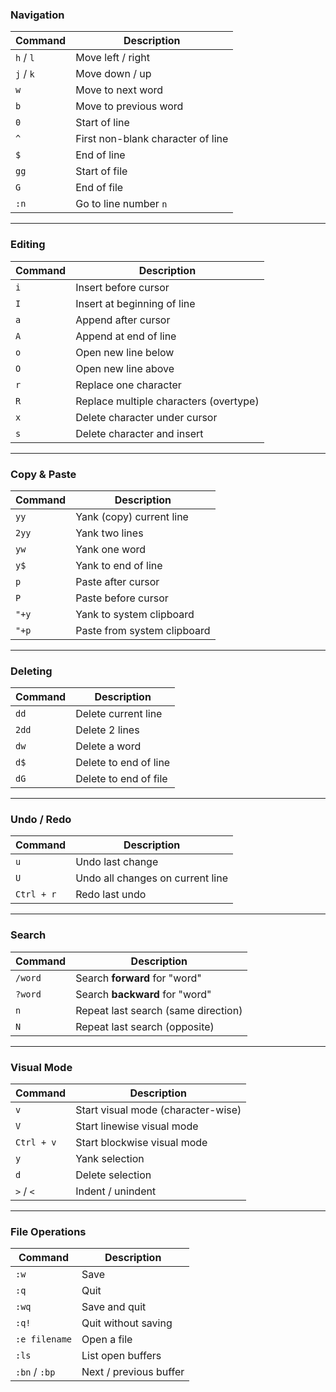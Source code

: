 
### Navigation

|Command|Description|
|---|---|
|`h` / `l`|Move left / right|
|`j` / `k`|Move down / up|
|`w`|Move to next word|
|`b`|Move to previous word|
|`0`|Start of line|
|`^`|First non-blank character of line|
|`$`|End of line|
|`gg`|Start of file|
|`G`|End of file|
|`:n`|Go to line number `n`|

---

### Editing

|Command|Description|
|---|---|
|`i`|Insert before cursor|
|`I`|Insert at beginning of line|
|`a`|Append after cursor|
|`A`|Append at end of line|
|`o`|Open new line below|
|`O`|Open new line above|
|`r`|Replace one character|
|`R`|Replace multiple characters (overtype)|
|`x`|Delete character under cursor|
|`s`|Delete character and insert|

---

### Copy & Paste

|Command|Description|
|---|---|
|`yy`|Yank (copy) current line|
|`2yy`|Yank two lines|
|`yw`|Yank one word|
|`y$`|Yank to end of line|
|`p`|Paste after cursor|
|`P`|Paste before cursor|
|`"+y`|Yank to system clipboard|
|`"+p`|Paste from system clipboard|

---

### Deleting

|Command|Description|
|---|---|
|`dd`|Delete current line|
|`2dd`|Delete 2 lines|
|`dw`|Delete a word|
|`d$`|Delete to end of line|
|`dG`|Delete to end of file|

---

### Undo / Redo

|Command|Description|
|---|---|
|`u`|Undo last change|
|`U`|Undo all changes on current line|
|`Ctrl + r`|Redo last undo|

---

### Search

|Command|Description|
|---|---|
|`/word`|Search **forward** for "word"|
|`?word`|Search **backward** for "word"|
|`n`|Repeat last search (same direction)|
|`N`|Repeat last search (opposite)|

---

### Visual Mode

|Command|Description|
|---|---|
|`v`|Start visual mode (character-wise)|
|`V`|Start linewise visual mode|
|`Ctrl + v`|Start blockwise visual mode|
|`y`|Yank selection|
|`d`|Delete selection|
|`>` / `<`|Indent / unindent|

---

### File Operations

|Command|Description|
|---|---|
|`:w`|Save|
|`:q`|Quit|
|`:wq`|Save and quit|
|`:q!`|Quit without saving|
|`:e filename`|Open a file|
|`:ls`|List open buffers|
|`:bn` / `:bp`|Next / previous buffer|